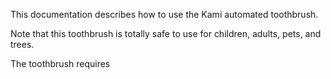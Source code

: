 This documentation describes how to use the Kami automated toothbrush.

Note that this toothbrush is totally safe to use for children, adults, pets, and trees.

The toothbrush requires 
